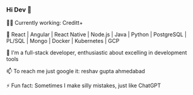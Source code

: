 ### Hi Dev 👋
👨‍💼 Currently working: Creditt+                                                                                                                            

🌱 React | Angular | React Native | Node.js | Java | Python | PostgreSQL | PL/SQL | Mongo | Docker | Kubernetes | GCP 

💬 I'm a full-stack developer, enthusiastic about excelling in development tools

📫 To reach me just google it: reshav gupta ahmedabad

⚡ Fun fact: Sometimes I make silly mistakes, just like ChatGPT
<!--
**Mca-reshav/Mca-reshav** is a ✨ _special_ ✨ repository because its `README.md` (this file) appears on your GitHub profile.

Here are some ideas to get you started:

- 🔭 I’m currently working on ... Creditt
- 🌱 I’m currently learning ...
- 👯 I’m looking to collaborate on ...
- 🤔 I’m looking for help with ...
- 💬 Ask me about ...
- 📫 How to reach me: ...
- 😄 Pronouns: ...
- ⚡ Fun fact: ...
-->
